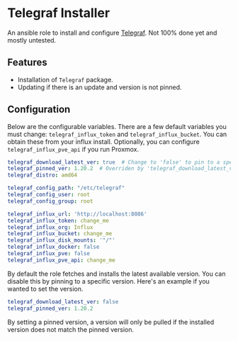 # Telegraf Installer

An ansible role to install and configure [Telegraf](https://github.com/influxdata/telegraf/).  Not 100% done yet and mostly untested.

## Features

- Installation of `Telegraf` package.
- Updating if there is an update and version is not pinned.

## Configuration

Below are the configurable variables.  There are a few default variables you must change: `telegraf_influx_token` and `telegraf_influx_bucket`.  You can obtain these from your influx install.  Optionally, you can configure `telegraf_influx_pve_api` if you run Proxmox.

```yaml
telegraf_download_latest_ver: true  # Change to 'false' to pin to a specific version
telegraf_pinned_ver: 1.20.2  # Overriden by 'telegraf_download_latest_ver' variable
telegraf_distro: amd64

telegraf_config_path: "/etc/telegraf"
telegraf_config_user: root
telegraf_config_group: root

telegraf_influx_url: 'http://localhost:8086'
telegraf_influx_token: change_me
telegraf_influx_org: Influx
telegraf_influx_bucket: change_me
telegraf_influx_disk_mounts: '"/"'
telegraf_influx_docker: false
telegraf_influx_pve: false
telegraf_influx_pve_api: change_me
```

By default the role fetches and installs the latest available version.  You can disable this by pinning to a specific version.  Here's an example if you wanted to set the version.

```yaml
telegraf_download_latest_ver: false
telegraf_pinned_ver: 1.20.2
```
By setting a pinned version, a version will only be pulled if the installed version does not match the pinned version.